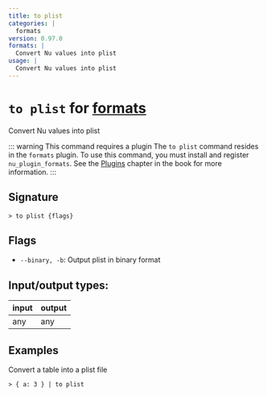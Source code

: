 ```yaml
---
title: to plist
categories: |
  formats
version: 0.97.0
formats: |
  Convert Nu values into plist
usage: |
  Convert Nu values into plist
---
```

<!-- This file is automatically generated. Please edit the command in https://github.com/nushell/nushell instead. -->

# `to plist` for [formats](/commands/categories/formats.md)

<div class='command-title'>Convert Nu values into plist</div>

::: warning This command requires a plugin
The `to plist` command resides in the `formats` plugin.
To use this command, you must install and register `nu_plugin_formats`.
See the [Plugins](/book/plugins.html) chapter in the book for more information.
:::

## Signature

```> to plist {flags} ```

## Flags

 -  `--binary, -b`: Output plist in binary format


## Input/output types:

| input | output |
| ----- | ------ |
| any   | any    |

## Examples

Convert a table into a plist file
```nu
> { a: 3 } | to plist

```
